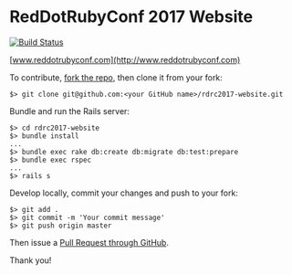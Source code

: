 # RedDotRubyConf 2017 Website

[![Build Status](https://travis-ci.org/reddotrubyconf/rdrc2017-website.svg?branch=master)](https://travis-ci.org/reddotrubyconf/rdrc2017-website)

[www.reddotrubyconf.com](http://www.reddotrubyconf.com)


To contribute, [fork the repo](https://help.github.com/articles/fork-a-repo/), then clone it from your fork:

```
$> git clone git@github.com:<your GitHub name>/rdrc2017-website.git
```

Bundle and run the Rails server:

```
$> cd rdrc2017-website
$> bundle install
...
$> bundle exec rake db:create db:migrate db:test:prepare
$> bundle exec rspec
...
$> rails s
```

Develop locally, commit your changes and push to your fork:

```
$> git add .
$> git commit -m 'Your commit message'
$> git push origin master
```

Then issue a [Pull Request through GitHub](https://help.github.com/articles/using-pull-requests/).

Thank you!
